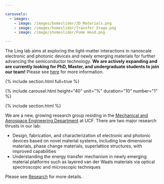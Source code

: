```yaml
---

carousels:
  - images: 
    - image: /images/homeslider/2D_Materials.png
    - image: /images/homeslider/Transfer Stage.png
    - image: /image/shomeslider/Fume Hood.png

---
```


The Ling lab aims at exploring the light-matter interactions in nanoscale electronic and photonic devices and newly emerging materials for further advancing the semiconductor technology. **We are actively expanding and are currently looking for PhD, Master, and undergraduate students to join our team!** Please see [here](team) for more information.

{% include section.html full=true %}

{% include carousel.html height="40" unit="%" duration="10" number="1" %}

{% include section.html %}

We are a new, growing research group residing in the [Mechanical and Aerospace Engineering Department](https://mae.ucf.edu/) at UCF. There are two major research thrusts in our lab:
* Design, fabrication, and characterization of electronic and photonic devices based on novel material systems, including low dimensional materials, phase change materials, superlattice structures, with improved capabilities
* Understanding the energy transfer mechanism in newly emerging material platforms such as layered van der Waals materials via optical spectroscopic and microscopic techniques

<!-- end of the list -->

Please see [Research](research) for more details. 
